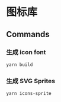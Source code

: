 # 图标库

## Commands

### 生成 icon font
```bash
yarn build
```

### 生成 SVG Sprites

```bash
yarn icons-sprite
```
